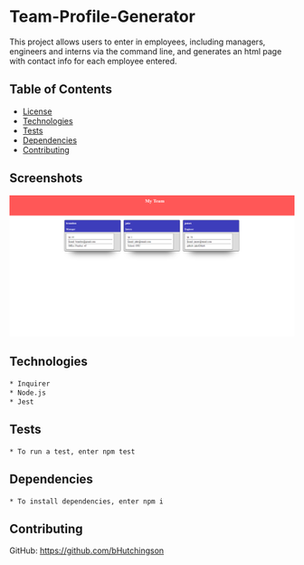 # Team-Profile-Generator

  This project allows users to enter in employees, including managers, engineers and interns via the command line, and generates an html page with contact info for each employee entered.
  
  ## Table of Contents
  
  - [License](#license)
  - [Technologies](#technologies)
  - [Tests](#tests)
  - [Dependencies](#dependencies)
  - [Contributing](#contributing)
  
  ## Screenshots

![ScreenshotOne](assets/screenshot.png)
  
  ## Technologies

    * Inquirer
    * Node.js 
    * Jest
  
  
  ## Tests

    * To run a test, enter npm test
  
  ## Dependencies

    * To install dependencies, enter npm i
  
  ## Contributing

  GitHub: https://github.com/bHutchingson